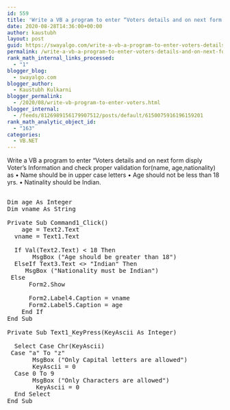 ```yaml
---
id: 559
title: 'Write a VB a program to enter “Voters details and on next form disply Voter’s            Information and  check proper validation for(name, age,nationality) as  • Name should be in upper case letters   • Age should not be less than 18 yrs. • Natinality should be Indian.'
date: 2020-08-28T14:36:00+00:00
author: kaustubh
layout: post
guid: https://swayalgo.com/write-a-vb-a-program-to-enter-voters-details-and-on-next-form-disply-voters-information-and-check-proper-validation-forname-agenationality-as-name-should-b/
permalink: /write-a-vb-a-program-to-enter-voters-details-and-on-next-form-disply-voters-information-and-check-proper-validation-forname-agenationality-as-name-should-b/
rank_math_internal_links_processed:
  - "1"
blogger_blog:
  - swayalgo.com
blogger_author:
  - Kaustubh Kulkarni
blogger_permalink:
  - /2020/08/write-vb-program-to-enter-voters.html
blogger_internal:
  - /feeds/8126989156179907512/posts/default/6150075916196159201
rank_math_analytic_object_id:
  - "163"
categories:
  - VB.NET
---
```

Write a VB a program to enter “Voters details and on next form disply Voter’s Information and check proper validation for(name, age,nationality) as • Name should be in upper case letters • Age should not be less than 18 yrs. • Natinality should be Indian. 

<pre><br />Dim age As Integer<br />Dim vname As String<br /><br />Private Sub Command1_Click()<br />	age = Text2.Text<br />	vname = Text1.Text<br />	<br />	If Val(Text2.Text) &lt; 18 Then<br />		MsgBox ("Age should be greater than 18")<br />	ElseIf Text3.Text &lt;> "Indian" Then<br />		MsgBox ("Nationality must be Indian")<br />	Else<br />		Form2.Show<br /><br />		Form2.Label4.Caption = vname<br />		Form2.Label5.Caption = age<br />	End If<br />End Sub<br /><br />Private Sub Text1_KeyPress(KeyAscii As Integer)<br /><br />	Select Case Chr(KeyAscii)<br />	Case "a" To "z"<br />		MsgBox ("Only Capital letters are allowed")<br />		KeyAscii = 0<br />	Case 0 To 9<br />		MsgBox ("Only Characters are allowed")<br />		KeyAscii = 0<br />	End Select<br />End Sub<br /><br /><br /></pre>